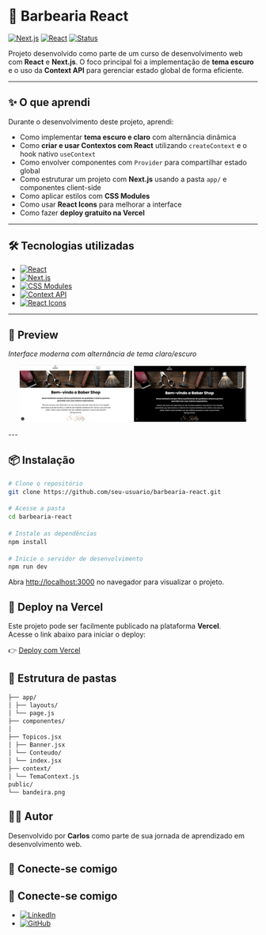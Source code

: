 # 💈 Barbearia React

[![Next.js](https://img.shields.io/badge/Next.js-13+-blue?logo=next.js)](https://nextjs.org/)
[![React](https://img.shields.io/badge/React-18-blue?logo=react)](https://reactjs.org/)
[![Status](https://img.shields.io/badge/status-finalizado-brightgreen)]()

Projeto desenvolvido como parte de um curso de desenvolvimento web com **React** e **Next.js**. O foco principal foi a implementação de **tema escuro** e o uso da **Context API** para gerenciar estado global de forma eficiente.

---

## ✨ O que aprendi

Durante o desenvolvimento deste projeto, aprendi:

- Como implementar **tema escuro e claro** com alternância dinâmica
- Como **criar e usar Contextos com React** utilizando `createContext` e o hook nativo `useContext`
- Como envolver componentes com `Provider` para compartilhar estado global
- Como estruturar um projeto com **Next.js** usando a pasta `app/` e componentes client-side
- Como aplicar estilos com **CSS Modules**
- Como usar **React Icons** para melhorar a interface
- Como fazer **deploy gratuito na Vercel**

---

## 🛠️ Tecnologias utilizadas

- [![React](https://img.shields.io/badge/React-18-blue?logo=react)](https://reactjs.org/)
- [![Next.js](https://img.shields.io/badge/Next.js-13+-black?logo=next.js)](https://nextjs.org/)
- [![CSS Modules](https://img.shields.io/badge/CSS%20Modules-styled-green)](https://nextjs.org/docs/basic-features/built-in-css-support)
- [![Context API](https://img.shields.io/badge/Context%20API-React%20State-orange)](https://reactjs.org/docs/context.html)
- [![React Icons](https://img.shields.io/badge/React%20Icons-%F0%9F%94%A5-lightgrey)](https://react-icons.github.io/react-icons/)

---

## 📸 Preview

_Interface moderna com alternância de tema claro/escuro_

<p align="center">
  <img src="https://github.com/RodriguesCarlos01/barbearia-react/blob/main/public/tema-claro.png?raw=true" alt="Tema Claro" width="45%" />
  <img src="https://github.com/RodriguesCarlos01/barbearia-react/blob/main/public/tema-escuro.png?raw=true" alt="Tema Escuro" width="45%" />
</p>
---

## 📦 Instalação

```bash
# Clone o repositório
git clone https://github.com/seu-usuario/barbearia-react.git

# Acesse a pasta
cd barbearia-react

# Instale as dependências
npm install

# Inicie o servidor de desenvolvimento
npm run dev

```

Abra [http://localhost:3000](http://localhost:3000) no navegador para visualizar o projeto.

## 🚀 Deploy na Vercel

Este projeto pode ser facilmente publicado na plataforma **Vercel**.  
Acesse o link abaixo para iniciar o deploy:

👉 [Deploy com Vercel](https://vercel.com/new?utm_medium=default-template&filter=next.js&utm_source=create-next-app&utm_campaign=create-next-app-readme)

## 📂 Estrutura de pastas

```src/
├── app/
│ ├── layouts/
│ └── page.js
├── componentes/
│
├── Topicos.jsx
│ ├── Banner.jsx
│ └── Conteudo/
│ └── index.jsx
├── context/
│ └── TemaContext.js
public/
└── bandeira.png
```

## 🙋‍♂️ Autor

Desenvolvido por **Carlos** como parte de sua jornada de aprendizado em desenvolvimento web.

## 📱 Conecte-se comigo

## 📱 Conecte-se comigo

- [![LinkedIn](https://img.shields.io/badge/LinkedIn-Carlos-blue?logo=linkedin)](https://www.linkedin.com/in/seu-usuario)
- [![GitHub](https://img.shields.io/badge/GitHub-Carlos-black?logo=github)](https://github.com/seu-usuario)
